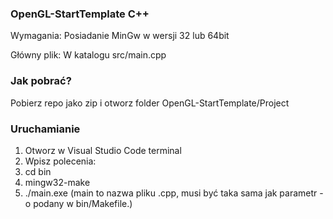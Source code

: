 ### OpenGL-StartTemplate C++

Wymagania: Posiadanie MinGw w wersji 32 lub 64bit

Główny plik: W katalogu src/main.cpp

### Jak pobrać?

Pobierz repo jako zip i otworz folder OpenGL-StartTemplate/Project

### Uruchamianie

1. Otworz w Visual Studio Code terminal
2. Wpisz polecenia:
3. cd bin
4. mingw32-make
5. ./main.exe (main to nazwa pliku .cpp, musi być taka sama jak parametr -o podany w bin/Makefile.)
